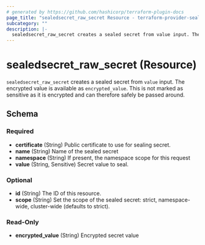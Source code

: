 ```yaml
---
# generated by https://github.com/hashicorp/terraform-plugin-docs
page_title: "sealedsecret_raw_secret Resource - terraform-provider-sealedsecret"
subcategory: ""
description: |-
  sealedsecret_raw_secret creates a sealed secret from value input. The encrypted value is available as encrypted_value. This is not marked as sensitive as it is encrypted and can therefore safely be passed around.
---
```


# sealedsecret_raw_secret (Resource)

`sealedsecret_raw_secret` creates a sealed secret from `value` input. The encrypted value is available as `encrypted_value`. This is not marked as sensitive as it is encrypted and can therefore safely be passed around.



<!-- schema generated by tfplugindocs -->
## Schema

### Required

- **certificate** (String) Public certificate to use for sealing secret.
- **name** (String) Name of the sealed secret
- **namespace** (String) If present, the namespace scope for this request
- **value** (String, Sensitive) Secret value to seal.

### Optional

- **id** (String) The ID of this resource.
- **scope** (String) Set the scope of the sealed secret: strict, namespace-wide, cluster-wide (defaults to strict).

### Read-Only

- **encrypted_value** (String) Encrypted secret value


